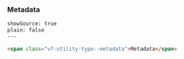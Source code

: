 ### Metadata

```html
showSource: true
plain: false
---

<span class="vf-utility-typo--metadata">Metadata</span>

  
```
